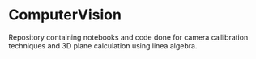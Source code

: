 # ComputerVision

Repository containing notebooks and code done for camera callibration techniques and 3D plane calculation using linea algebra.
